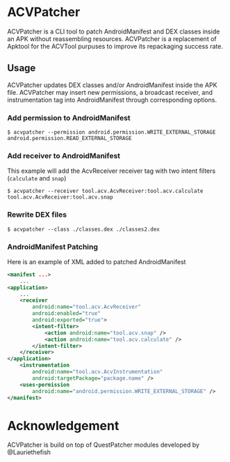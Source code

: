# ACVPatcher

ACVPatcher is a CLI tool to patch AndroidManifest and DEX classes inside an APK without reassembling resources. ACVPatcher is a replacement of Apktool for the ACVTool purpuses to improve its repackaging success rate.


## Usage

ACVPatcher updates DEX classes and/or AndroidManifest inside the APK file. ACVPatcher may insert new permissions, a broadcast receiver, and instrumentation tag into AndroidManifest through corresponding options.

### Add permission to AndroidManifest

```shell
$ acvpatcher --permission android.permission.WRITE_EXTERNAL_STORAGE android.permission.READ_EXTERNAL_STORAGE
```

### Add receiver to AndroidManifest

This example will add the AcvReceiver receiver tag with two intent filters (`calculate` and `snap`)

```shell
$ acvpatcher --receiver tool.acv.AcvReceiver:tool.acv.calculate tool.acv.AcvReceiver:tool.acv.snap
```

### Rewrite DEX files

```shell
$ acvpatcher --class ./classes.dex ./classes2.dex
```

### AndroidManifest Patching

Here is an example of XML added to patched AndroidManifest

```xml
<manifest ...>
    ...
<application>
    ...
    <receiver
        android:name="tool.acv.AcvReceiver"
        android:enabled="true"
        android:exported="true">
        <intent-filter>
            <action android:name="tool.acv.snap" />
            <action android:name="tool.acv.calculate" />
        </intent-filter>
    </receiver>
</application>
    <instrumentation
        android:name="tool.acv.AcvInstrumentation"
        android:targetPackage="package.name" />
    <uses-permission
        android:name="android.permission.WRITE_EXTERNAL_STORAGE" />
</manifest>
```


# Acknowledgement

ACVPatcher is build on top of QuestPatcher modules developed by @Lauriethefish
